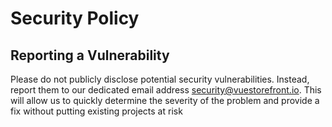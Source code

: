 # Security Policy

## Reporting a Vulnerability

Please do not publicly disclose potential security vulnerabilities. Instead, report them to our dedicated email address security@vuestorefront.io. This will allow us to quickly determine the severity of the problem and provide a fix without putting existing projects at risk
